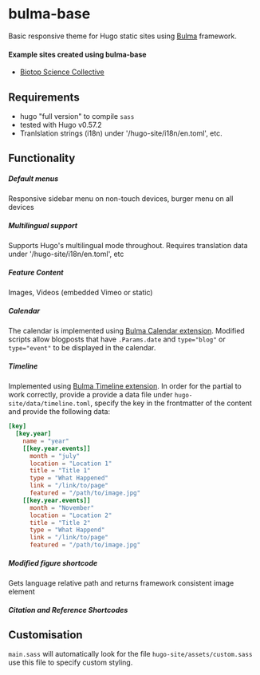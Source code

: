 # bulma-base

Basic responsive theme for Hugo static sites using [Bulma](https://bulma.io/) framework.

#### Example sites created using **bulma-base**
- [Biotop Science Collective](http://biotop.github.io/biotop-new)


## Requirements
- hugo "full version" to compile `sass`
- tested with Hugo v0.57.2
- Tranlslation strings (i18n) under '/hugo-site/i18n/en.toml', etc.

## Functionality

##### Default menus
Responsive sidebar menu on non-touch devices, burger menu on all devices

##### Multilingual support
Supports Hugo's multilingual mode throughout. Requires translation data under '/hugo-site/i18n/en.toml', etc

##### Feature Content
Images, Videos (embedded Vimeo or static)

##### Calendar
The calendar is implemented using [Bulma Calendar extension](https://creativebulma.net/product/calendar/demo). Modified scripts allow blogposts that have `.Params.date` and `type="blog"` or `type="event"` to be displayed in the calendar.

##### Timeline
Implemented using [Bulma Timeline extension](https://wikiki.github.io/components/timeline/). In order for the partial to work correctly, provide a provide a data file under `hugo-site/data/timeline.toml`, specify the key in the frontmatter of the content and provide the following data:

```toml
[key]
  [key.year]
    name = "year"
    [[key.year.events]]
      month = "july"
      location = "Location 1"
      title = "Title 1"
      type = "What Happened"
      link = "/link/to/page"
      featured = "/path/to/image.jpg"
    [[key.year.events]]
      month = "November"
      location = "Location 2"
      title = "Title 2"
      type = "What Happend"
      link = "/link/to/page"
      featured = "/path/to/image.jpg"
```
##### Modified figure shortcode
Gets language relative path and returns framework consistent image element

##### Citation and Reference Shortcodes

## Customisation
`main.sass` will automatically look for the file `hugo-site/assets/custom.sass` use this file to specify custom styling.
